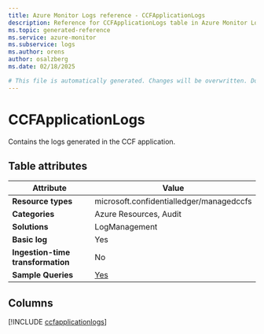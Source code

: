 ```yaml
---
title: Azure Monitor Logs reference - CCFApplicationLogs
description: Reference for CCFApplicationLogs table in Azure Monitor Logs.
ms.topic: generated-reference
ms.service: azure-monitor
ms.subservice: logs
ms.author: orens
author: osalzberg
ms.date: 02/18/2025

# This file is automatically generated. Changes will be overwritten. Do not change this file directly.
---
```


# CCFApplicationLogs

Contains the logs generated in the CCF application.


## Table attributes

|Attribute|Value|
|---|---|
|**Resource types**|microsoft.confidentialledger/managedccfs|
|**Categories**|Azure Resources, Audit|
|**Solutions**| LogManagement|
|**Basic log**|Yes|
|**Ingestion-time transformation**|No|
|**Sample Queries**|[Yes](/azure/azure-monitor/reference/queries/ccfapplicationlogs)|



## Columns
  
[!INCLUDE [ccfapplicationlogs](~/reusable-content/ce-skilling/azure/includes/azure-monitor/reference/tables/ccfapplicationlogs-include.md)]
